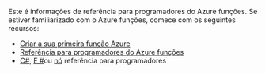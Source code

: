 Este é informações de referência para programadores do Azure funções. Se estiver familiarizado com o Azure funções, comece com os seguintes recursos:

* [Criar a sua primeira função Azure](../articles/azure-functions/functions-create-first-azure-function.md)
* [Referência para programadores do Azure funções](../articles/azure-functions/functions-reference.md)
* [C#](../articles/azure-functions/functions-reference-csharp.md), [F #](../articles/azure-functions/functions-reference-fsharp.md)ou [nó](../articles/azure-functions/functions-reference-node.md) referência para programadores
